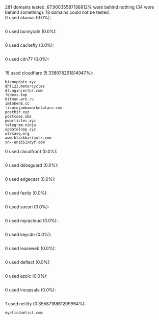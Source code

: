 281 domains tested. 87.90035587188612% were behind nothing (34 were behind something). 18 domains could not be tested.<br>
0 used akamai (0.0%):
```

```

0 used bunnycdn (0.0%):
```

```

0 used cachefly (0.0%):
```

```

0 used cdn77 (0.0%):
```

```

15 used cloudflare (5.338078291814947%):
```
bienupdate.xyz
dhl123.motorcycles
dl.aginjector.com
fedexz.top
hitman-pro.ru
imtoken8.cc
licocojambamarketplace.com
postbir.xyz
postcoes.sbs
pwarticles.xyz
telegram.ninja
updateloop.xyz
wtrxaxq.org
www.blackhattoolz.com
xn--en1b51xdyf.com
```

0 used cloudfront (0.0%):
```

```

0 used ddosguard (0.0%):
```

```

0 used edgecast (0.0%):
```

```

0 used fastly (0.0%):
```

```

0 used sucuri (0.0%):
```

```

0 used myracloud (0.0%):
```

```

0 used keycdn (0.0%):
```

```

0 used leaseweb (0.0%):
```

```

0 used deflect (0.0%):
```

```

0 used ezoic (0.0%):
```

```

0 used incapsula (0.0%):
```

```

1 used netlify (0.3558718861209964%):
```
mysticduelist.com
```
